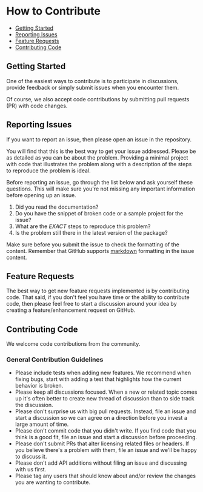 # How to Contribute

* [Getting Started](#getting-started)
* [Reporting Issues](#reporting-issues)
* [Feature Requests](#feature-requests)
* [Contributing Code](#contributing-code)

## Getting Started

One of the easiest ways to contribute is to participate in discussions, provide feedback or simply submit issues when you encounter them.

Of course, we also accept code contributions by submitting pull requests (PR) with code changes.

## Reporting Issues

If you want to report an issue, then please open an issue in the repository.

You will find that this is the best way to get your issue addressed. Please be as detailed as you can be about the problem. Providing a minimal project with code that illustrates the problem along with a description of the steps to reproduce the problem is ideal.

Before reporting an issue, go through the list below and ask yourself these questions.  This will make sure you're not missing any important information before opening up an issue.

1. Did you read the documentation?
1. Do you have the snippet of broken code or a sample project for the issue?
1. What are the *EXACT* steps to reproduce this problem?
1. Is the problem still there in the latest version of the package?

Make sure before you submit the issue to check the formatting of the content. Remember that GitHub supports [markdown](https://help.github.com/articles/github-flavored-markdown/) formatting in the issue content.

## Feature Requests

The best way to get new feature requests implemented is by contributing code. That said, if you don't feel you have time or the ability to contribute code, then please feel free to start a discussion around your idea by creating a feature/enhancement request on GitHub. 

## Contributing Code

We welcome code contributions from the community. 

### General Contribution Guidelines

* Please include tests when adding new features. We recommend when fixing bugs, start with adding a test that highlights how the current behavior is broken.
* Please keep all discussions focused. When a new or related topic comes up it's often better to create new thread of discussion than to side track the discussion.
* Please don't surprise us with big pull requests. Instead, file an issue and start a discussion so we can agree on a direction before you invest a large amount of time.
* Please don't commit code that you didn't write. If you find code that you think is a good fit, file an issue and start a discussion before proceeding.
* Please don't submit PRs that alter licensing related files or headers. If you believe there's a problem with them, file an issue and we'll be happy to discuss it.
* Please don't add API additions without filing an issue and discussing with us first.
* Please tag any users that should know about and/or review the changes you are wanting to contribute.
